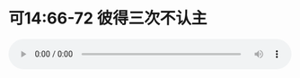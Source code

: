 # 可14:66-72 彼得三次不认主

<audio style="width: 100%;" preload="false" controls controlslist="nodownload"><source src="//file.simai.life/audio/mp3/old/27632.mp3" type="audio/mpeg">Your browser does not support the audio element.</audio>


